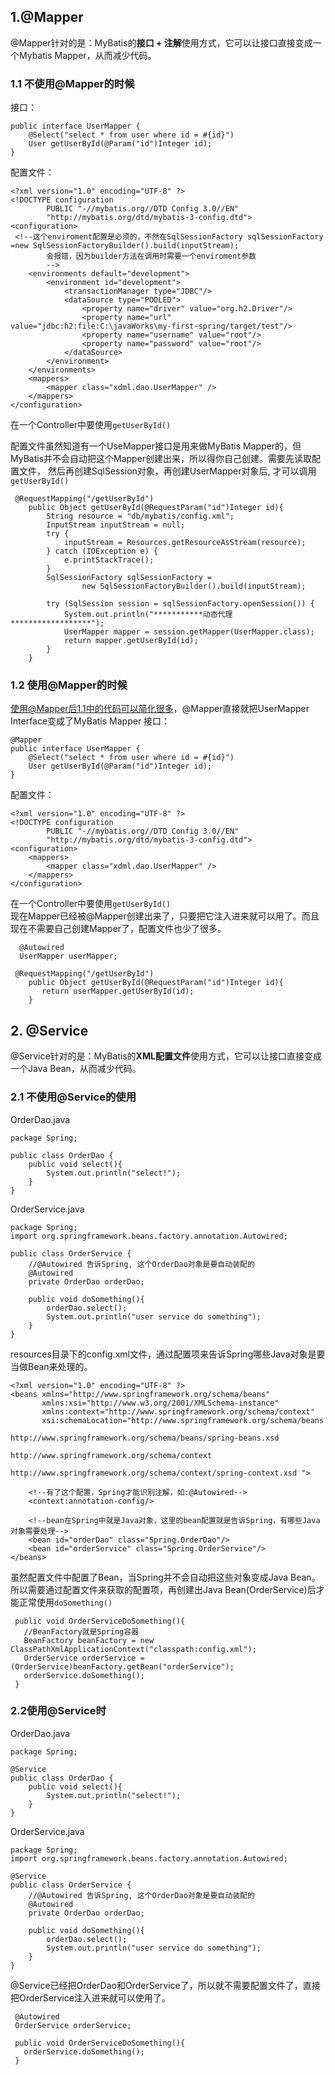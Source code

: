 ## 1.@Mapper

@Mapper针对的是：MyBatis的**接口 + 注解**使用方式，它可以让接口直接变成一个Mybatis Mapper，从而减少代码。

### 1.1 不使用@Mapper的时候

接口：
```
public interface UserMapper {
    @Select("select * from user where id = #{id}")
    User getUserById(@Param("id")Integer id);
}
```
配置文件：
```
<?xml version="1.0" encoding="UTF-8" ?>
<!DOCTYPE configuration
        PUBLIC "-//mybatis.org//DTD Config 3.0//EN"
        "http://mybatis.org/dtd/mybatis-3-config.dtd">
<configuration>
 <!--这个enviroment配置是必须的，不然在SqlSessionFactory sqlSessionFactory =new SqlSessionFactoryBuilder().build(inputStream);
        会报错，因为builder方法在调用时需要一个enviroment参数
        -->
    <environments default="development">
        <environment id="development">
            <transactionManager type="JDBC"/>
            <dataSource type="POOLED">
                <property name="driver" value="org.h2.Driver"/>
                <property name="url" value="jdbc:h2:file:C:\javaWorks\my-first-spring/target/test"/>
                <property name="username" value="root"/>
                <property name="password" value="root"/>
            </dataSource>
        </environment>
    </environments>
    <mappers>       
        <mapper class="xdml.dao.UserMapper" />
    </mappers>
</configuration>
```

在一个Controller中要使用`getUserById()`

配置文件虽然知道有一个UseMapper接口是用来做MyBatis Mapper的，但MyBatis并不会自动把这个Mapper创建出来，所以得你自己创建。需要先读取配置文件，
然后再创建SqlSession对象，再创建UserMapper对象后, 才可以调用`getUserById()`
```
 @RequestMapping("/getUserById")
    public Object getUserById(@RequestParam("id")Integer id){
        String resource = "db/mybatis/config.xml";
        InputStream inputStream = null;
        try {
            inputStream = Resources.getResourceAsStream(resource);
        } catch (IOException e) {
            e.printStackTrace();
        }
        SqlSessionFactory sqlSessionFactory =
                new SqlSessionFactoryBuilder().build(inputStream);

        try (SqlSession session = sqlSessionFactory.openSession()) {
            System.out.println("***********动态代理******************");
            UserMapper mapper = session.getMapper(UserMapper.class);
            return mapper.getUserById(id);
        }
    }
```

### 1.2 使用@Mapper的时候
使用@Mapper后1.1中的代码可以简化很多，@Mapper直接就把UserMapper Interface变成了MyBatis Mapper
接口：
```
@Mapper
public interface UserMapper {
    @Select("select * from user where id = #{id}")
    User getUserById(@Param("id")Integer id);
}
```
配置文件：
```
<?xml version="1.0" encoding="UTF-8" ?>
<!DOCTYPE configuration
        PUBLIC "-//mybatis.org//DTD Config 3.0//EN"
        "http://mybatis.org/dtd/mybatis-3-config.dtd">
<configuration>
    <mappers>       
        <mapper class="xdml.dao.UserMapper" />
    </mappers>
</configuration>
```

在一个Controller中要使用`getUserById()`  
现在Mapper已经被@Mapper创建出来了，只要把它注入进来就可以用了。而且现在不需要自己创建Mapper了，配置文件也少了很多。

```
  @Autowired
  UserMapper userMapper;
  
 @RequestMapping("/getUserById")
    public Object getUserById(@RequestParam("id")Integer id){
       return userMapper.getUserById(id);
    }
```

## 2. @Service

@Service针对的是：MyBatis的**XML配置文件**使用方式，它可以让接口直接变成一个Java Bean，从而减少代码。

### 2.1 不使用@Service的使用

OrderDao.java
```
package Spring;

public class OrderDao {
    public void select(){
        System.out.println("select!");
    }
}

```

OrderService.java
```
package Spring;
import org.springframework.beans.factory.annotation.Autowired;

public class OrderService {
    //@Autowired 告诉Spring, 这个OrderDao对象是要自动装配的
    @Autowired
    private OrderDao orderDao;

    public void doSomething(){
        orderDao.select();
        System.out.println("user service do something");
    }
}

```

resources目录下的config.xml文件，通过<bean>配置项来告诉Spring哪些Java对象是要当做Bean来处理的。
```
<?xml version="1.0" encoding="UTF-8" ?>
<beans xmlns="http://www.springframework.org/schema/beans"
       xmlns:xsi="http://www.w3.org/2001/XMLSchema-instance"
       xmlns:context="http://www.springframework.org/schema/context"
       xsi:schemaLocation="http://www.springframework.org/schema/beans
                           http://www.springframework.org/schema/beans/spring-beans.xsd
                           http://www.springframework.org/schema/context
                           http://www.springframework.org/schema/context/spring-context.xsd ">

    <!--有了这个配置，Spring才能识别注解，如:@Autowired-->
    <context:annotation-config/>

    <!--bean在Spring中就是Java对象，这里的bean配置就是告诉Spring，有哪些Java对象需要处理-->
    <bean id="orderDao" class="Spring.OrderDao"/>
    <bean id="orderService" class="Spring.OrderService"/>
</beans>
```

虽然配置文件中配置了Bean，当Spring并不会自动把这些对象变成Java Bean。所以需要通过配置文件来获取<bean>的配置项，再创建出Java Bean(OrderService)后才能正常使用`doSomething()`
```
 public void OrderServiceDoSomething(){
   //BeanFactory就是Spring容器
   BeanFactory beanFactory = new ClassPathXmlApplicationContext("classpath:config.xml");
   OrderService orderService = (OrderService)beanFactory.getBean("orderService");
   orderService.doSomething();
 }
 ```

### 2.2使用@Service时

OrderDao.java
```
package Spring;

@Service
public class OrderDao {
    public void select(){
        System.out.println("select!");
    }
}

```

OrderService.java
```
package Spring;
import org.springframework.beans.factory.annotation.Autowired;

@Service
public class OrderService {
    //@Autowired 告诉Spring, 这个OrderDao对象是要自动装配的
    @Autowired
    private OrderDao orderDao;

    public void doSomething(){
        orderDao.select();
        System.out.println("user service do something");
    }
}

```

@Service已经把OrderDao和OrderService了，所以就不需要配置文件了，直接把OrderService注入进来就可以使用了。
```
 @Autowired
 OrderService orderService;
 
 public void OrderServiceDoSomething(){
   orderService.doSomething();
 }
 ```

